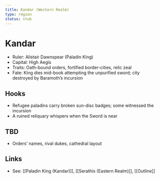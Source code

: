 ```yaml
---
title: Kandar (Western Realm)
type: region
status: stub
---
```


# Kandar

- Ruler: Alistair Dawnspear (Paladin King)
- Capital: High Aegis
- Traits: Oath-bound orders, fortified border-cities, relic zeal
- Fate: King dies mid-book attempting the unpurified sword; city destroyed by Baramoth’s incursion

## Hooks
- Refugee paladins carry broken sun-disc badges; some witnessed the incursion
- A ruined reliquary whispers when the Sword is near

## TBD
- Orders’ names, rival dukes, cathedral layout

## Links
- See: [[Paladin King (Kandar)]], [[Serathis (Eastern Realm)]], [[Outline]]
